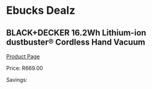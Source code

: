 
# Ebucks Dealz
## BLACK+DECKER 16.2Wh Lithium-ion dustbuster® Cordless Hand Vacuum
[Product Page](https://www.ebucks.com/web/shop/productSelected.do?prodId=1010847265&catId=998409624)

Price: R669.00

Savings: 


	